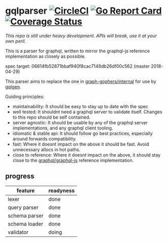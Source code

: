 gqlparser [![CircleCI](https://circleci.com/gh/vektah/gqlparser.svg?style=shield)](https://circleci.com/gh/vektah/gqlparser) [![Go Report Card](https://goreportcard.com/badge/github.com/matthewmueller/gqlparser)](https://goreportcard.com/report/github.com/matthewmueller/gqlparser) [![Coverage Status](https://coveralls.io/repos/github/vektah/gqlparser/badge.svg?branch=master)](https://coveralls.io/github/vektah/gqlparser?branch=master)
===

*This repo is still under heavy development. APIs will break, use it at your own peril.*


This is a parser for graphql, written to mirror the graphql-js reference implementation as closely as possible.

spec target: 06614fb52871bbaf940f8cac7148db26df00c562 (master 2018-04-29)


This parser aims to replace the one in [graph-gophers/internal](https://github.com/graph-gophers/graphql-go/tree/master/internal) for use by [gqlgen](https://github.com/vektah/gqlgen).


Guiding principles:

 - maintainability: It should be easy to stay up to date with the spec
 - well tested: It shouldnt need a graphql server to validate itself. Changes to this repo should be self contained.
 - server agnostic: It should be usable by any of the graphql server implementations, and any graphql client tooling.
 - idiomatic & stable api: It should follow go best practices, especially around forwards compatibility.
 - fast: Where it doesnt impact on the above it should be fast. Avoid unnecessary allocs in hot paths.
 - close to reference: Where it doesnt impact on the above, it should stay close to the [graphql/graphql-js](github.com/graphql/graphql-js) reference implementation.

## progress

| feature | readyness |
| ------| ------------|
| lexer | done |
| query parser | done |
| schema parser | done |
| schema loader | done |
| validator | doing |